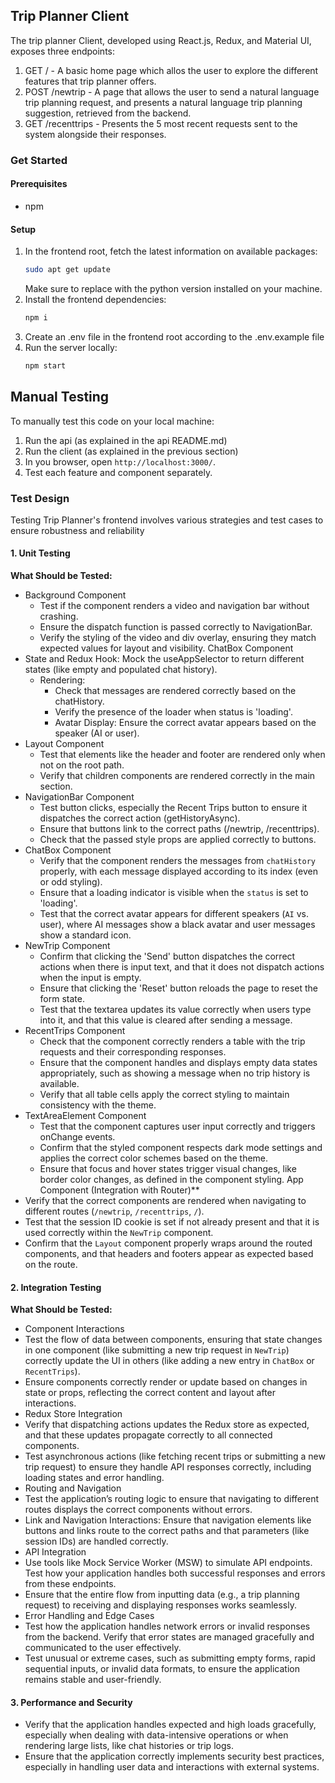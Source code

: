 ## Trip Planner Client ##

The trip planner Client, developed using React.js, Redux, and Material UI, exposes three endpoints:
1) GET / - A basic home page which allos the user to explore the different features that trip planner offers.
1) POST /newtrip - A page that allows the user to send a natural language trip planning request, and presents a
   natural language trip planning suggestion, retrieved from the backend.
2) GET /recenttrips - Presents the 5 most recent requests sent to the system alongside their responses.

### Get Started ###

#### Prerequisites ####
- npm

#### Setup ####
1. In the frontend root, fetch the latest information on available packages:
    ```bash
    sudo apt get update
    ```
    Make sure to replace <your-python-version> with the python version installed on your machine.
2. Install the frontend dependencies:
    ```bash
    npm i
    ```
3. Create an .env file in the frontend root according to the .env.example file
4. Run the server locally:
   ```bash
   npm start
   ```
## Manual Testing ##

To manually test this code on your local machine:
1. Run the api (as explained in the api README.md)
2. Run the client (as explained in the previous section)
3. In you browser, open `http://localhost:3000/`.
4. Test each feature and component separately.


### Test Design ###

Testing Trip Planner's frontend involves various strategies and test cases to ensure robustness and reliability

#### 1. **Unit Testing**

**What Should be Tested:**
- Background Component 
  - Test if the component renders a video and navigation bar without crashing.
  - Ensure the dispatch function is passed correctly to NavigationBar.
  - Verify the styling of the video and div overlay, ensuring they match expected values for layout and visibility.
    ChatBox Component
- State and Redux Hook: 
  Mock the useAppSelector to return different states (like empty and populated chat history).
  - Rendering:
    - Check that messages are rendered correctly based on the chatHistory. 
    - Verify the presence of the loader when status is 'loading'. 
    - Avatar Display: Ensure the correct avatar appears based on the speaker (AI or user).
- Layout Component 
  - Test that elements like the header and footer are rendered only when not on the root path.
  - Verify that children components are rendered correctly in the main section.
- NavigationBar Component 
  - Test button clicks, especially the Recent Trips button to ensure it dispatches the correct action (getHistoryAsync). 
  - Ensure that buttons link to the correct paths (/newtrip, /recenttrips). 
  - Check that the passed style props are applied correctly to buttons.
- ChatBox Component
  - Verify that the component renders the messages from `chatHistory` properly, with each message displayed according to its index (even or odd styling).
  - Ensure that a loading indicator is visible when the `status` is set to 'loading'.
  - Test that the correct avatar appears for different speakers (`AI` vs. user), where AI messages show a black avatar and user messages show a standard icon.
- NewTrip Component
  - Confirm that clicking the 'Send' button dispatches the correct actions when there is input text, and that it does not dispatch actions when the input is empty.
  - Ensure that clicking the 'Reset' button reloads the page to reset the form state.
  - Test that the textarea updates its value correctly when users type into it, and that this value is cleared after sending a message.
- RecentTrips Component
  - Check that the component correctly renders a table with the trip requests and their corresponding responses.
  - Ensure that the component handles and displays empty data states appropriately, such as showing a message when no trip history is available.
  - Verify that all table cells apply the correct styling to maintain consistency with the theme.
- TextAreaElement Component
  - Test that the component captures user input correctly and triggers onChange events.
  - Confirm that the styled component respects dark mode settings and applies the correct color schemes based on the theme.
  - Ensure that focus and hover states trigger visual changes, like border color changes, as defined in the component styling.
 App Component (Integration with Router)**
 - Verify that the correct components are rendered when navigating to different routes (`/newtrip`, `/recenttrips`, `/`).
 - Test that the session ID cookie is set if not already present and that it is used correctly within the `NewTrip` component.
 - Confirm that the `Layout` component properly wraps around the routed components, and that headers and footers appear as expected based on the route.

#### 2. **Integration Testing**
**What Should be Tested:**
- Component Interactions
 - Test the flow of data between components, ensuring that state changes in one component (like submitting a new trip request in `NewTrip`) correctly update the UI in others (like adding a new entry in `ChatBox` or `RecentTrips`).
 - Ensure components correctly render or update based on changes in state or props, reflecting the correct content and layout after interactions.
- Redux Store Integration
 - Verify that dispatching actions updates the Redux store as expected, and that these updates propagate correctly to all connected components.
 - Test asynchronous actions (like fetching recent trips or submitting a new trip request) to ensure they handle API responses correctly, including loading states and error handling.
- Routing and Navigation
 - Test the application’s routing logic to ensure that navigating to different routes displays the correct components without errors.
 - Link and Navigation Interactions: Ensure that navigation elements like buttons and links route to the correct paths and that parameters (like session IDs) are handled correctly.
- API Integration
 - Use tools like Mock Service Worker (MSW) to simulate API endpoints. Test how your application handles both successful responses and errors from these endpoints.
 - Ensure that the entire flow from inputting data (e.g., a trip planning request) to receiving and displaying responses works seamlessly.
- Error Handling and Edge Cases
 - Test how the application handles network errors or invalid responses from the backend. Verify that error states are managed gracefully and communicated to the user effectively.
 - Test unusual or extreme cases, such as submitting empty forms, rapid sequential inputs, or invalid data formats, to ensure the application remains stable and user-friendly.
#### 3. **Performance and Security**
- Verify that the application handles expected and high loads gracefully, especially when dealing with data-intensive operations or when rendering large lists, like chat histories or trip logs.
- Ensure that the application correctly implements security best practices, especially in handling user data and interactions with external systems.
